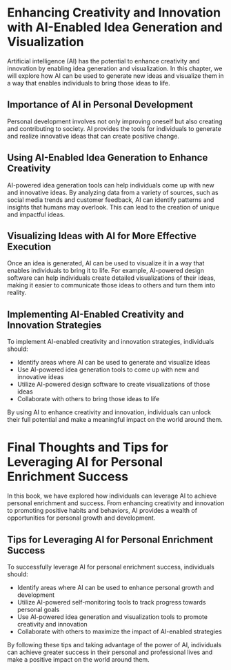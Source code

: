 Enhancing Creativity and Innovation with AI-Enabled Idea Generation and Visualization
=========================================================================================================================================================

Artificial intelligence (AI) has the potential to enhance creativity and innovation by enabling idea generation and visualization. In this chapter, we will explore how AI can be used to generate new ideas and visualize them in a way that enables individuals to bring those ideas to life.

Importance of AI in Personal Development
----------------------------------------

Personal development involves not only improving oneself but also creating and contributing to society. AI provides the tools for individuals to generate and realize innovative ideas that can create positive change.

Using AI-Enabled Idea Generation to Enhance Creativity
------------------------------------------------------

AI-powered idea generation tools can help individuals come up with new and innovative ideas. By analyzing data from a variety of sources, such as social media trends and customer feedback, AI can identify patterns and insights that humans may overlook. This can lead to the creation of unique and impactful ideas.

Visualizing Ideas with AI for More Effective Execution
------------------------------------------------------

Once an idea is generated, AI can be used to visualize it in a way that enables individuals to bring it to life. For example, AI-powered design software can help individuals create detailed visualizations of their ideas, making it easier to communicate those ideas to others and turn them into reality.

Implementing AI-Enabled Creativity and Innovation Strategies
------------------------------------------------------------

To implement AI-enabled creativity and innovation strategies, individuals should:

* Identify areas where AI can be used to generate and visualize ideas
* Use AI-powered idea generation tools to come up with new and innovative ideas
* Utilize AI-powered design software to create visualizations of those ideas
* Collaborate with others to bring those ideas to life

By using AI to enhance creativity and innovation, individuals can unlock their full potential and make a meaningful impact on the world around them.

Final Thoughts and Tips for Leveraging AI for Personal Enrichment Success
================================================================================================

In this book, we have explored how individuals can leverage AI to achieve personal enrichment and success. From enhancing creativity and innovation to promoting positive habits and behaviors, AI provides a wealth of opportunities for personal growth and development.

Tips for Leveraging AI for Personal Enrichment Success
------------------------------------------------------

To successfully leverage AI for personal enrichment success, individuals should:

* Identify areas where AI can be used to enhance personal growth and development
* Utilize AI-powered self-monitoring tools to track progress towards personal goals
* Use AI-powered idea generation and visualization tools to promote creativity and innovation
* Collaborate with others to maximize the impact of AI-enabled strategies

By following these tips and taking advantage of the power of AI, individuals can achieve greater success in their personal and professional lives and make a positive impact on the world around them.
